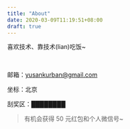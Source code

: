 ```yaml
---
title: "About"
date: 2020-03-09T11:19:51+08:00
draft: true
---
```


喜欢技术、靠技术(lian)吃饭~


</br>

邮箱：yusankurban@gmail.com

坐标：北京

刮奖区：████████

> 有机会获得 50 元红包和个人微信号~